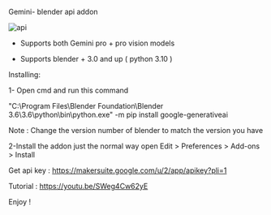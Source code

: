 Gemini- blender api addon


![api](https://github.com/kotaxyz/Gemini-addon/assets/105466290/b49e1ddc-16cf-475a-89b2-67b267ed6ec2)

- Supports both Gemini pro + pro vision models


- Supports blender + 3.0 and up ( python 3.10 )


Installing:

1- Open cmd and run this command

"C:\Program Files\Blender Foundation\Blender 3.6\3.6\python\bin\python.exe" -m pip install google-generativeai

Note : Change the version number of blender to match the version you have

2-Install the addon just the normal way open Edit > Preferences > Add-ons > Install


Get api key :
https://makersuite.google.com/u/2/app/apikey?pli=1

Tutorial :
https://youtu.be/SWeg4Cw62yE

Enjoy !
